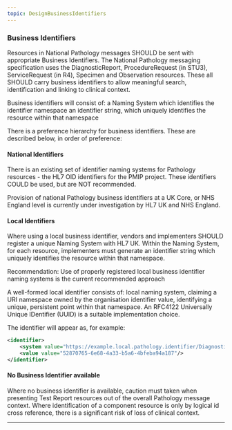 ```yaml
---
topic: DesignBusinessIdentifiers
---
```

### Business Identifiers
Resources in National Pathology messages SHOULD be sent with appropriate Business Identifiers. The National Pathology messaging specification uses the DiagnosticReport, ProcedureRequest (in STU3), ServiceRequest (in R4), Specimen and Observation resources. These all SHOULD carry business identifiers to allow meaningful search, identification and linking to clinical context.

Business identifiers will consist of: a Naming System which identifies the identifier namespace an identifier string, which uniquely identifies the resource within that namespace

There is a preference hierarchy for business identifiers. These are described below, in order of preference:

#### National Identifiers
There is an existing set of identifier naming systems for Pathology resources - the HL7 OID identifiers for the PMIP project. These identifiers COULD be used, but are NOT recommended.

Provision of national Pathology business identifiers at a UK Core, or NHS England level is currently under investigation by HL7 UK and NHS England.

#### Local Identifiers
Where using a local business identifier, vendors and implementers SHOULD register a unique Naming System with HL7 UK. Within the Naming System, for each resource, implementers must generate an identifier string which uniquely identifies the resource within that namespace.

Recommendation: Use of properly registered local business identifier naming systems is the current recommended approach

A well-formed local identifier consists of: local naming system, claiming a URI namespace owned by the organisation identifier value, identifying a unique, persistent point within that namespace. An RFC4122 Universally Unique IDentifier (UUID) is a suitable implementation choice.

The identifier will appear as, for example:

```xml
<identifier>
	<system value="https://example.local.pathology.identifier/DiagnosticReport"/>
	<value value="52870765-6e68-4a33-b5a6-4bfeba94a187"/>
</identifier>
```
#### No Business Identifier available
Where no business identifier is available, caution must taken when presenting Test Report resources out of the overall Pathology message context. Where identification of a component resource is only by logical id cross reference, there is a significant risk of loss of clinical context.

---
